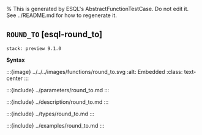 % This is generated by ESQL's AbstractFunctionTestCase. Do not edit it. See ../README.md for how to regenerate it.

## `ROUND_TO` [esql-round_to]
```{applies_to}
stack: preview 9.1.0
```

**Syntax**

:::{image} ../../../images/functions/round_to.svg
:alt: Embedded
:class: text-center
:::


:::{include} ../parameters/round_to.md
:::

:::{include} ../description/round_to.md
:::

:::{include} ../types/round_to.md
:::

:::{include} ../examples/round_to.md
:::
